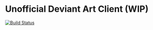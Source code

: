 # Unofficial Deviant Art Client (WIP)

[![Build Status](https://travis-ci.org/SYtor/DeviantArtClient.svg?branch=master)](https://travis-ci.org/SYtor/DeviantArtClient)